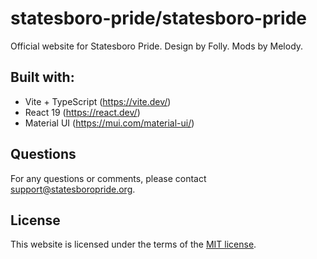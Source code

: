 # statesboro-pride/statesboro-pride
Official website for Statesboro Pride. Design by Folly. Mods by Melody.

## Built with:
- Vite + TypeScript (https://vite.dev/)
- React 19 (https://react.dev/)
- Material UI (https://mui.com/material-ui/)

## Questions
For any questions or comments, please contact [support@statesboropride.org](support@statesboropride.org).

## License
This website is licensed under the terms of the [MIT license](/LICENSE).